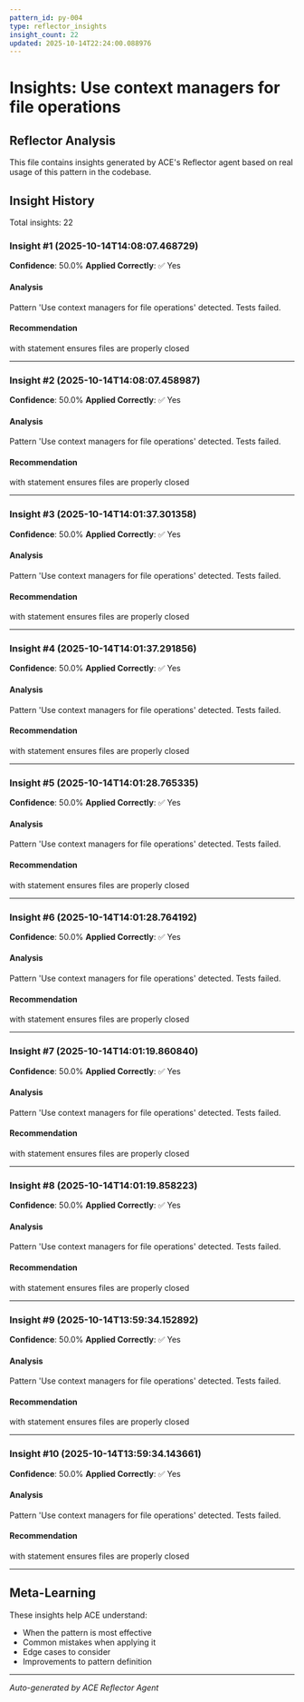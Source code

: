 ```yaml
---
pattern_id: py-004
type: reflector_insights
insight_count: 22
updated: 2025-10-14T22:24:00.088976
---
```

# Insights: Use context managers for file operations

## Reflector Analysis

This file contains insights generated by ACE's Reflector agent based on real usage of this pattern in the codebase.

## Insight History

Total insights: 22

### Insight #1 (2025-10-14T14:08:07.468729)

**Confidence**: 50.0%
**Applied Correctly**: ✅ Yes

#### Analysis

Pattern 'Use context managers for file operations' detected. Tests failed.

#### Recommendation

with statement ensures files are properly closed

---

### Insight #2 (2025-10-14T14:08:07.458987)

**Confidence**: 50.0%
**Applied Correctly**: ✅ Yes

#### Analysis

Pattern 'Use context managers for file operations' detected. Tests failed.

#### Recommendation

with statement ensures files are properly closed

---

### Insight #3 (2025-10-14T14:01:37.301358)

**Confidence**: 50.0%
**Applied Correctly**: ✅ Yes

#### Analysis

Pattern 'Use context managers for file operations' detected. Tests failed.

#### Recommendation

with statement ensures files are properly closed

---

### Insight #4 (2025-10-14T14:01:37.291856)

**Confidence**: 50.0%
**Applied Correctly**: ✅ Yes

#### Analysis

Pattern 'Use context managers for file operations' detected. Tests failed.

#### Recommendation

with statement ensures files are properly closed

---

### Insight #5 (2025-10-14T14:01:28.765335)

**Confidence**: 50.0%
**Applied Correctly**: ✅ Yes

#### Analysis

Pattern 'Use context managers for file operations' detected. Tests failed.

#### Recommendation

with statement ensures files are properly closed

---

### Insight #6 (2025-10-14T14:01:28.764192)

**Confidence**: 50.0%
**Applied Correctly**: ✅ Yes

#### Analysis

Pattern 'Use context managers for file operations' detected. Tests failed.

#### Recommendation

with statement ensures files are properly closed

---

### Insight #7 (2025-10-14T14:01:19.860840)

**Confidence**: 50.0%
**Applied Correctly**: ✅ Yes

#### Analysis

Pattern 'Use context managers for file operations' detected. Tests failed.

#### Recommendation

with statement ensures files are properly closed

---

### Insight #8 (2025-10-14T14:01:19.858223)

**Confidence**: 50.0%
**Applied Correctly**: ✅ Yes

#### Analysis

Pattern 'Use context managers for file operations' detected. Tests failed.

#### Recommendation

with statement ensures files are properly closed

---

### Insight #9 (2025-10-14T13:59:34.152892)

**Confidence**: 50.0%
**Applied Correctly**: ✅ Yes

#### Analysis

Pattern 'Use context managers for file operations' detected. Tests failed.

#### Recommendation

with statement ensures files are properly closed

---

### Insight #10 (2025-10-14T13:59:34.143661)

**Confidence**: 50.0%
**Applied Correctly**: ✅ Yes

#### Analysis

Pattern 'Use context managers for file operations' detected. Tests failed.

#### Recommendation

with statement ensures files are properly closed

---

## Meta-Learning

These insights help ACE understand:
- When the pattern is most effective
- Common mistakes when applying it
- Edge cases to consider
- Improvements to pattern definition

---

*Auto-generated by ACE Reflector Agent*
